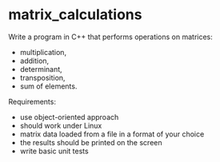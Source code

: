 # matrix_calculations

Write a program in C++ that performs operations on matrices: 
- multiplication, 
- addition, 
- determinant, 
- transposition, 
- sum of elements.

Requirements:
- use object-oriented approach
- should work under Linux
- matrix data loaded from a file in a format of your choice
- the results should be printed on the screen
- write basic unit tests